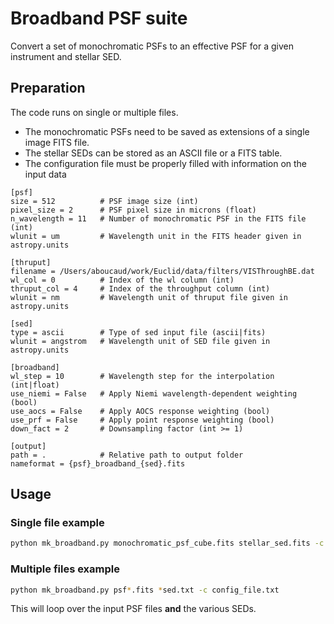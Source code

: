 # Broadband PSF suite

Convert a set of monochromatic PSFs to an effective PSF for a given instrument and stellar SED.

## Preparation

The code runs on single or multiple files.

* The monochromatic PSFs need to be saved as extensions of a single image FITS file.
* The stellar SEDs can be stored as an ASCII file or a FITS table.
* The configuration file must be properly filled with information on the input data

```
[psf]
size = 512          # PSF image size (int)
pixel_size = 2      # PSF pixel size in microns (float)
n_wavelength = 11   # Number of monochromatic PSF in the FITS file (int)
wlunit = um         # Wavelength unit in the FITS header given in astropy.units

[thruput]
filename = /Users/aboucaud/work/Euclid/data/filters/VISThroughBE.dat
wl_col = 0          # Index of the wl column (int)
thruput_col = 4     # Index of the throughput column (int)
wlunit = nm         # Wavelength unit of thruput file given in astropy.units

[sed]
type = ascii        # Type of sed input file (ascii|fits)
wlunit = angstrom   # Wavelength unit of SED file given in astropy.units

[broadband]
wl_step = 10        # Wavelength step for the interpolation (int|float)
use_niemi = False   # Apply Niemi wavelength-dependent weighting (bool)
use_aocs = False    # Apply AOCS response weighting (bool)
use_prf = False     # Apply point response weighting (bool)
down_fact = 2       # Downsampling factor (int >= 1)

[output]
path = .            # Relative path to output folder
nameformat = {psf}_broadband_{sed}.fits
```

## Usage

### Single file example

```bash
python mk_broadband.py monochromatic_psf_cube.fits stellar_sed.fits -c config_file.txt
```

### Multiple files example

```bash
python mk_broadband.py psf*.fits *sed.txt -c config_file.txt
```

This will loop over the input PSF files **and** the various SEDs.
